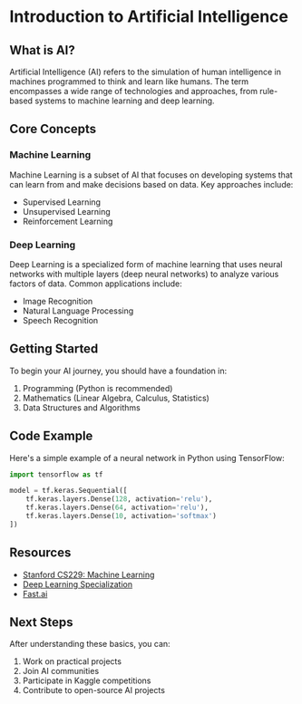 # Introduction to Artificial Intelligence

## What is AI?

Artificial Intelligence (AI) refers to the simulation of human intelligence in machines programmed to think and learn like humans. The term encompasses a wide range of technologies and approaches, from rule-based systems to machine learning and deep learning.

## Core Concepts

### Machine Learning

Machine Learning is a subset of AI that focuses on developing systems that can learn from and make decisions based on data. Key approaches include:

- Supervised Learning
- Unsupervised Learning
- Reinforcement Learning

### Deep Learning

Deep Learning is a specialized form of machine learning that uses neural networks with multiple layers (deep neural networks) to analyze various factors of data. Common applications include:

- Image Recognition
- Natural Language Processing
- Speech Recognition

## Getting Started

To begin your AI journey, you should have a foundation in:

1. Programming (Python is recommended)
2. Mathematics (Linear Algebra, Calculus, Statistics)
3. Data Structures and Algorithms

## Code Example

Here's a simple example of a neural network in Python using TensorFlow:

```python
import tensorflow as tf

model = tf.keras.Sequential([
    tf.keras.layers.Dense(128, activation='relu'),
    tf.keras.layers.Dense(64, activation='relu'),
    tf.keras.layers.Dense(10, activation='softmax')
])
```

## Resources

- [Stanford CS229: Machine Learning](https://cs229.stanford.edu/)
- [Deep Learning Specialization](https://www.deeplearning.ai/)
- [Fast.ai](https://www.fast.ai/)

## Next Steps

After understanding these basics, you can:

1. Work on practical projects
2. Join AI communities
3. Participate in Kaggle competitions
4. Contribute to open-source AI projects
